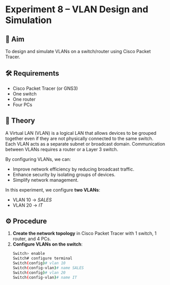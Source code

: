 # Experiment 8 – VLAN Design and Simulation

## 🎯 Aim
To design and simulate VLANs on a switch/router using Cisco Packet Tracer.

## 🛠 Requirements
- Cisco Packet Tracer (or GNS3)
- One switch
- One router
- Four PCs

## 📖 Theory
A Virtual LAN (VLAN) is a logical LAN that allows devices to be grouped together even if they are not physically connected to the same switch.  
Each VLAN acts as a separate subnet or broadcast domain. Communication between VLANs requires a router or a Layer 3 switch.  

By configuring VLANs, we can:
- Improve network efficiency by reducing broadcast traffic.
- Enhance security by isolating groups of devices.
- Simplify network management.

In this experiment, we configure **two VLANs**:
- VLAN 10 → *SALES*  
- VLAN 20 → *IT*  

## ⚙️ Procedure
1. **Create the network topology** in Cisco Packet Tracer with 1 switch, 1 router, and 4 PCs.  
2. **Configure VLANs on the switch**:
   ```bash
   Switch> enable
   Switch# configure terminal
   Switch(config)# vlan 10
   Switch(config-vlan)# name SALES
   Switch(config)# vlan 20
   Switch(config-vlan)# name IT
